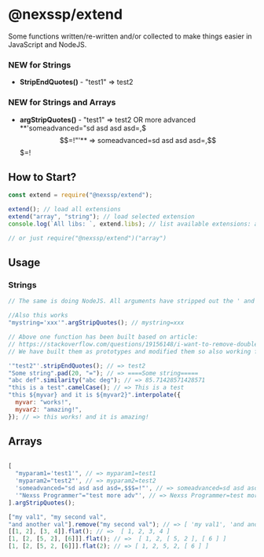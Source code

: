 # @nexssp/extend

Some functions written/re-written and/or collected to make things easier in JavaScript and NodeJS.

### NEW for Strings

- **StripEndQuotes()** - "test1" => test2

### NEW for Strings and Arrays

- **argStripQuotes()** - "test1" => test2 OR more advanced **'someadvanced="sd asd asd asd=,$$$=!"'** => someadvanced=sd asd asd asd=,$$$=!

## How to Start?

```js
const extend = require("@nexssp/extend");

extend(); // load all extensions
extend("array", "string"); // load selected extension
console.log(`All libs: `, extend.libs); // list available extensions: array, string

// or just require("@nexssp/extend")("array")
```

## Usage

### Strings

```js
// The same is doing NodeJS. All arguments have stripped out the ' and " begining and end.

//Also this works
"mystring='xxx'".argStripQuotes(); // mystring=xxx

// Above one function has been built based on article:
// https://stackoverflow.com/questions/19156148/i-want-to-remove-double-quotes-from-a-string
// We have built them as prototypes and modified them so also working for arrays.

'"test2"'.stripEndQuotes(); // => test2
"Some string".pad(20, "="); // => ====Some string=====
"abc def".similarity("abc deg"); // => 85.71428571428571
"this is a test".camelCase(); // => This is a test
"this ${myvar} and it is ${myvar2}".interpolate({
  myvar: "works!",
  myvar2: "amazing!",
}); // => this works! and it is amazing!
```

## Arrays

```js

[
  "myparam1='test1'", // => myparam1=test1
  'myparam2="test2"', // => myparam2=test2
  'someadvanced="sd asd asd asd=,$$$=!"', // => someadvanced=sd asd asd asd=,$$$=!
  '"Nexss Programmer"="test more adv"', // => Nexss Programmer=test more adv
].argStripQuotes();

["my val1", "my second val",
"and another val"].remove("my second val"); // => [ 'my val1', 'and another val' ]
[[1, 2], [3, 4]].flat(); // =>  [ 1, 2, 3, 4 ]
[1, [2, [5, 2], [6]]].flat(); // =>  [ 1, 2, [ 5, 2 ], [ 6 ] ]
[1, [2, [5, 2, [6]]].flat(2); // => [ 1, 2, 5, 2, [ 6 ] ]

```
